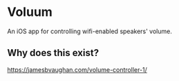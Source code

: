 # Voluum

An iOS app for controlling wifi-enabled speakers' volume.

## Why does this exist?

https://jamesbvaughan.com/volume-controller-1/
